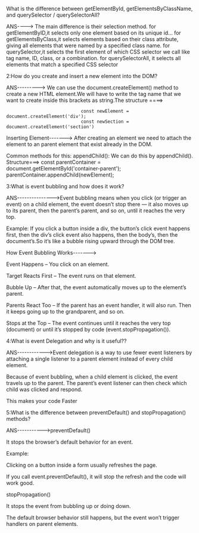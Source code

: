 What is the difference between getElementById, getElementsByClassName, and querySelector / querySelectorAll?

ANS----> The main difference is their selection method.
for getElementByID,it selects only one element based on its unique id...
for getElementsByClass,it selects elements based on their class attribute, giving all elements that were named by a specified class name.
for querySelector,it selects the first element of which CSS selector we call like tag name, ID, class, or a combination.
for querySelectorAll, it selects all elements that match a specified CSS selector

2:How do you create and insert a new element into the DOM?

ANS---------> We can use the document.createElement() method to create a new HTML element.We will have to write the tag name that we want to create inside this brackets as string.The structure ====>

                                const newElement = document.createElement('div');
                                const newSection = document.createElement('section')

Inserting Element-------> After creating an element we need to attach the element to an parent element that exist already in the DOM.

Common methods for this:
appendChild(): We can do this by appendChild().
Structure===>
const parentContainer = document.getElementById('container-parent');
parentContainer.appendChild(newElement);

3:What is event bubbling and how does it work?

ANS--------------->Event bubbling means when you click (or trigger an event) on a child element, the event doesn’t stop there — it also moves up to its parent, then the parent’s parent, and so on, until it reaches the very top.

Example:
If you click a button inside a div, the button’s click event happens first, then the div’s click event also happens, then the body’s, then the document’s.So it’s like a bubble rising upward through the DOM tree.

How Event Bubbling Works------->

Event Happens – You click on an element.

Target Reacts First – The event runs on that element.

Bubble Up – After that, the event automatically moves up to the element’s parent.

Parents React Too – If the parent has an event handler, it will also run. Then it keeps going up to the grandparent, and so on.

Stops at the Top – The event continues until it reaches the very top (document) or until it’s stopped by code (event.stopPropagation()).

4:What is event Delegation and why is it useful??

ANS------------>Event delegation is a way to use fewer event listeners by attaching a single listener to a parent element instead of every child element.

Because of event bubbling, when a child element is clicked, the event travels up to the parent. The parent’s event listener can then check which child was clicked and respond.

This makes your code Faster

5:What is the difference between preventDefault() and stopPropagation() methods?

ANS----------->preventDefault()

It stops the browser’s default behavior for an event.

Example:

Clicking on a button inside a form usually refreshes the page.

If you call event.preventDefault(), it will stop the refresh and the code will work good.

stopPropagation()

It stops the event from bubbling up or doing down.

The default browser behavior still happens, but the event won’t trigger handlers on parent elements.
